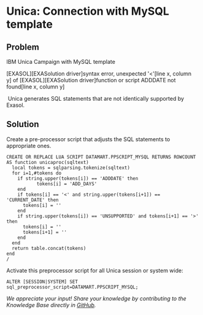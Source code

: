 # Unica: Connection with MySQL template 
## Problem

IBM Unica Campaign with MySQL template

[EXASOL][EXASolution driver]syntax error, unexpected '<'[line x, column y] of [EXASOL][EXASolution driver]function or script ADDDATE not found[line x, column y]

 Unica generates SQL statements that are not identically supported by Exasol.

## Solution

Create a pre-processor script that adjusts the SQL statements to appropriate ones.


```"code-java"
CREATE OR REPLACE LUA SCRIPT DATAMART.PPSCRIPT_MYSQL RETURNS ROWCOUNT AS function unicaproc(sqltext)
  local tokens = sqlparsing.tokenize(sqltext)
  for i=1,#tokens do
    if string.upper(tokens[i]) == 'ADDDATE' then
           tokens[i] = 'ADD_DAYS'
    end
    if tokens[i] == '<' and string.upper(tokens[i+1]) == 'CURRENT_DATE' then
      tokens[i] = ''
    end
    if string.upper(tokens[i]) == 'UNSUPPORTED' and tokens[i+1] == '>' then
      tokens[i] = ''
      tokens[i+1] = ''
    end
  end
  return table.concat(tokens)
end
/
```
Activate this preprocessor script for all Unica session or system wide:


```"code-java"
ALTER [SESSION|SYSTEM] SET sql_preprocessor_script=DATAMART.PPSCRIPT_MYSQL;
```

*We appreciate your input! Share your knowledge by contributing to the Knowledge Base directly in [GitHub](https://github.com/exasol/public-knowledgebase).* 